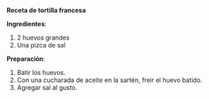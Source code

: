 **Receta de tortilla francesa**

**Ingredientes**:

1. 2 huevos grandes
2. Una pizca de sal

**Preparación**:

1. Batir los huevos.
2. Con una cucharada de aceite en la sartén, freir el huevo batido.   
3. Agregar sal al gusto.

